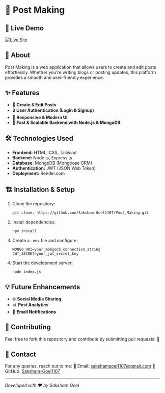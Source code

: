# 📌 Post Making



## 🚀 Live Demo

[![Live Site](https://img.shields.io/badge/Live%20Demo-Online-green)](https://post-making.onrender.com/)


## 📜 About

Post Making is a web application that allows users to create and edit posts effortlessly. Whether you're writing blogs or posting updates, this platform provides a smooth and user-friendly experience.

## ✨ Features

- 📝 **Create & Edit Posts**
- 🔒 **User Authentication (Login & Signup)**
- 🎨 **Responsive & Modern UI**
- 🚀 **Fast & Scalable Backend with Node.js & MongoDB**

## 🛠️ Technologies Used

- **Frontend:** HTML, CSS, Tailwind
- **Backend:** Node.js, Express.js
- **Database:** MongoDB (Mongoose ORM)
- **Authentication:** JWT (JSON Web Token)
- **Deployment:** Render.com

## 🏗️ Installation & Setup

1. Clone the repository:
   ```sh
   git clone: https://github.com/Saksham-Goel1107/Post_Making.git
   ```
2. Install dependencies:
   ```sh
   npm install
   ```
3. Create a `.env` file and configure:
   ```env
   MONGO_URI=your_mongodb_connection_string
   JWT_SECRET=your_jwt_secret_key
   ```
4. Start the development server:
   ```sh
   node index.js
   ```

## 💡 Future Enhancements

- 🌐 **Social Media Sharing**
- 📊 **Post Analytics**
- 📩 **Email Notifications**

## 🤝 Contributing

Feel free to fork this repository and contribute by submitting pull requests! 🚀

## 📩 Contact

For any queries, reach out to me:
📧 Email: [sakshamgoel1107@gmail.com](mailto:sakshamgoel1107@gmail.com)
🔗 GitHub: [Saksham-Goel1107](https://github.com/Saksham-Goel1107)

---

*Developed with ❤️ by Saksham Goel*

